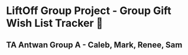 # LiftOff Group Project - Group Gift Wish List Tracker :gift:

## TA Antwan Group A - Caleb, Mark, Renee, Sam
